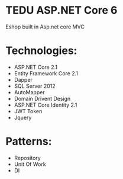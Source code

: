 # TEDU ASP.NET Core 6
Eshop built in Asp.net core MVC
# Technologies:
- ASP.NET Core 2.1
- Entity Framework Core 2.1
- Dapper
- SQL Server 2012
- AutoMapper
- Domain Drivent Design
- ASP.NET Core Identity 2.1
- JWT Token
- Jquery
# Patterns:
- Repository 
- Unit Of Work
- DI

